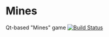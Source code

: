 # Mines
Qt-based "Mines" game [![Build Status](https://travis-ci.org/VChet/Mines.svg?branch=master)](https://travis-ci.org/VChet/Mines)
